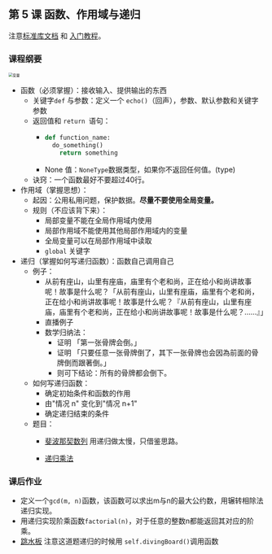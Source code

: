 ## 第 5 课 函数、作用域与递归

注意[标准库文档](https://docs.python.org/zh-cn/3/library/index.html) 和 [入门教程](https://docs.python.org/zh-cn/3/tutorial/index.html)。

### 课程纲要

<img src="https://gitee.com/xrandx/blog-figurebed/raw/master/img/%E5%8F%98%E9%87%8F.jpg" alt="变量" style="zoom: 50%;" />

- 函数（必须掌握）：接收输入、提供输出的东西
  - 关键字`def` 与参数：定义一个 `echo()`（回声），参数、默认参数和关键字参数
  - 返回值和 `return `语句：
    - ```python
      def function_name:
      	do_something()
          return something 
      ```
    - None 值：`NoneType`数据类型，如果你不返回任何值。(type)
  - 诀窍：一个函数最好不要超过40行。
- 作用域（掌握思想）：
  - 起因：公用私用问题，保护数据。**尽量不要使用全局变量。**
  - 规则（不应该背下来）：
    - 局部变量不能在全局作用域内使用
    - 局部作用域不能使用其他局部作用域内的变量
    - 全局变量可以在局部作用域中读取
    - `global` 关键字
- 递归（掌握如何写递归函数）：函数自己调用自己
  - 例子：
    - 从前有座山，山里有座庙，庙里有个老和尚，正在给小和尚讲故事呢！故事是什么呢？「从前有座山，山里有座庙，庙里有个老和尚，正在给小和尚讲故事呢！故事是什么呢？『从前有座山，山里有座庙，庙里有个老和尚，正在给小和尚讲故事呢！故事是什么呢？……』」
    - 直播例子
    - 数学归纳法：
      - 证明 「第一张骨牌会倒。」
      - 证明 「只要任意一张骨牌倒了，其下一张骨牌也会因為前面的骨牌倒而跟著倒。」
      - 则可下结论：所有的骨牌都会倒下。
  - 如何写递归函数：
    - 确定初始条件和函数的作用
    - 由"情况 n" 变化到"情况 n+1"
    - 确定递归结束的条件
  - 题目：
    - [斐波那契数列](https://leetcode-cn.com/problems/fei-bo-na-qi-shu-lie-lcof/) 用递归做太慢，只借鉴思路。

    - [递归乘法](https://leetcode-cn.com/problems/recursive-mulitply-lcci/)

### 课后作业

- 定义一个`gcd(m, n)`函数，该函数可以求出m与n的最大公约数，用辗转相除法递归实现。
- 用递归实现阶乘函数`factorial(n)`，对于任意的整数n都能返回其对应的阶乘。
- [跳水板](https://leetcode-cn.com/problems/diving-board-lcci/) 注意这道题递归的时候用 `self.divingBoard()`调用函数